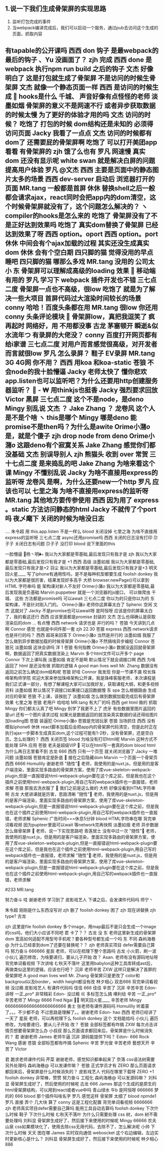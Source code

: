 ## 1.说一下我们生成骨架屏的实现思路 
1. 监听打包完成的事件 
2. 当webpack编译完成后，我们可以启动一个服务，通过pub去访问这个生成的页面，抓取内容


有tapable的公开课吗
西西
don 钩子 是最webpack的最后的钩子
、Yu
没画面了？
zjh
完成
西西
done 是webpack 执行npm run build  之后的钩子
文杰
好像明白了 这是打包就生成了骨架屏 不是访问的时候生骨架屏
文杰
就像一个静态页面一样
西西
是访问的时候生成
🙈
hooks是什么
千城、
声音好像有点怪怪的老师
淡墨如烟
骨架屏的意义不是网速不行 或者异步获取数据的时候太慢 为了更好的体验才用的吗
文杰
访问的时候？
吃饱了
打包的时候  dom结构还是未知的  必须得访问页面
Jacky
我看了一点点
文杰
访问的时候都有dom了 还需要屁的骨架屏啊
吃饱了
可以打开美团app看看 有骨架屏的
zjh
饿了么也有
罗凡
网速慢  真实dom  还没有显示呢
white swan
就是解决白屏的问题  提高用户体验
罗凡
@文杰
西西
主要是页面中的静态图片太多的场景
西西
dev-server 启动后 浏览器打开的页面
MR.tang
一般都是首屏
休休
替换shell之后一般都会请求ajax，react同时会把app内的dom清空，这个时候骨架屏就没有了，这个问题怎么解决的？
ヽ
compiler的hooks是怎么来的
吃饱了
骨架屏没有了不是正好达到效果吗
吃饱了
真实dom替换了骨架屏 已经达到效果了呀
西西
option。oport
西西
option。port
休休
中间会有个ajax加载的过程 其实还没生成真实dom
休休
会有个空白期
四只脚的猫
觉得没用的早点睡吧
四只脚的猫
哪那么多戏
MR.tang
没用的 公司太小
东
骨架屏可以理解成高级的loading 效果
🐼
移动端有用的
罗凡
学习下 webpack 插件开发也不错
三七点二度
骨架屏一点也不高级，很low
吃饱了
就是为了解决一些大项目 首屏代码过大渲染时间较长的场景
conny
哈哈！百度头条都在用
MR.tang
很low 你还用
conny
头条评论模块
🐼
骨架屏low，真把我逗笑了
疯再起时
网络好，用 不用都没事
古龙
茅塞顿开
瞬逝&似水流年つ
有录屏的大佬没？
conny
百度打开网页都有给i家谱
三七点二度
对用户而言感觉很高级，对开发者而言就很low
罗凡
怎么录屏？
鞋子
EV录屏
MR.tang
3G 4G网 你不用？
西西
用koa  和koa-static
苍狼
不会node的我十脸懵逼
Jacky
老师太快了
懂你悲欢
app.listen也可以监听吧？为什么还要用http创建服务器监听？
🎏 - ₩
用thinkjs也挺香
Jacky
强烈要求回放
Victor
黑屏
三七点二度
这个不是node，是deno
Mingy
别乱说
文杰
？
Jake Zhang
？
龙卷风
这个人是不是个啥
ヽ
this是哪个
Mingy
哪是deno
能
promise不是then吗？为什么是awite
Orime小潴*o*
是，就是个傻子
zjh
drop node from deno
Orime小潴*o*
这跟deno有个寂寞关系
Jake Zhang
感觉你们都没基础
文杰
别误导别人
zjh
熊猫头 收到 over
常贺
三十七点二度  是来捣乱的吧
Jake Zhang
为啥来看这个课
Mingy
不懂别乱说
Jacky
为啥不直接用express的监听呀
龙卷风
是啊，为什么还要new一个http
罗凡
应该也可以
七里之海
为啥不直接用express的监听呀
MR.tang
其他地方要传参使用
西西
因为用了 express 。static 方法访问静态的html
Jacky
不就传了个port吗
夜乄麾下
关闭的时候为啥没日志
-
....
朱令超
用 this.app.listen 不是一样么
blood
关闭没掉
七里之海
为啥不直接用express的监听呀
三七点二度
async还用promise吗
西西
关闭的日志没有打印
尕子子
关闭日志有问题
尕子子
没打印
blood
说下里面的this


一脸懵逼
🍒杨丶明🌬
我以为大家都是零基础,最后发现只有我才是
zjh
我以为大家都是零基础,最后发现只有我才是 +1
西西
高级
淡墨如烟
我以为大家都是零基础,最后发现只有我才是+2
羽尘
我以为大家都是零基础,最后发现只有我才是+3
明天回火星____
写了iphone有通用性吗，是不是每种机型都要生成
foolish donkey
我以为大家都是很厉害，结果发现好多高手
大桥
browser.newPage()可以拿到HTML 字符串吗
能
架构课对新人不友好
Orime小潴*o*
我以为大家都是零基础,最后发现我是负基础
Marvin
puppeteer 就是一个浏览器的js接口， 可以做爬虫
千城、
这些 方法都是promise吗 可以await
三七点二度
你以为的只是你以为的
东
架构课，不是针对刚入门的。
Orime小潴*o*
老师你这屏幕太白了
Sphenic
空闲
文杰
这就对了
Jacky
不是promise也可以await呀
是阿恒呀
应该是你的屏幕太白了，我的看这还行
西西
应该里面都是promise 封装的
文杰
怎么也得确认是获取渲染后的dom
...
有点懵
西西
network 请求也是 并行的吗？
苍狼
今天讲到几点啊
Connor
感觉 也就是中间件那一套
zjh
22.30
苍狼
express
西西
network请求也是并行的吗？
西西
超哥来回答下
Orime小潴*o*
当然是并行的
淡墨如烟
我服了 怎么做到异步数据加载的时候骨架屏
Orime小潴*o*
不然搞啥异步编程
Connor
苍狼兄
淡墨如烟
这块会讲吗
洋
1
苍狼
有何指教
Orime小潴*o*
数据没返回就骨架屏啊，数据返回了把真实数据渲染上
Marvin
多个html文件可以开多个 page
Connor
下次上课叫我
淡墨如烟
肯定不是啊 默认情况下就会调接口啊
西西
为啥返回了 html  是还没有做 抓取的逻辑
A good man lives well Mr. Zhang
数据没有返回之前怎么确定dom结构呢
苍狼
好哇
Connor
我发现 你是一节课不漏
校长珠峰架构师学院
欢迎大家来参加珠峰架构公开课，我是珠峰客服老师，本次课程是我们正式课一部分，有想了解课程大家可以加我好友，获取课程大纲，和更多视频资料
淡墨如烟
默认情况下调接口如果接口返回数据慢
东
spa 怎么根据路由 生成对应的骨架
苍狼
不上课，该挨批了
淡墨如烟
怎么做到数据加载完成后有骨架屏效果
七里之海
苍狼 老用户 哈哈哈
MR.tang
有大厂的吗
西西
get html  做的 抓取
Mingy
你们都太认真了吧
Mingy
别学了我更不上了
虎牙
有些数据里图片返回的是url 还有一个图片请求过程 如果光是数据返回的就渲染真实数据的话还得给图片加loading图
苍狼
装逼犯
Orime小潴*o*
苍狼是充钱玩家
苍狼
当场抓住
西西
没有模拟iphone6
休休
react脚本加载后会把app内的骨架屏代码清空，但是此时正在执行ajax一步脚本生成真实dom,这个过程可能有1-2秒，没有骨架屏，还是空白页。怎么处理的？
西西
关闭页签
blood
为啥没有打印html呢
Marvin
这种方式不能处理 SPA 应用
苍狼
老夫是超级VIP
🐼
可以在html写一套真的dom
blood
html为什么再日志里看不到
古龙
666
西西
只有一个页签 就关闭浏览器了
Jacky
一堆问题
淡墨如烟
苍狼肯定是卧底
🐼
接在之后隐藏dom
Marvin
一个页面一个骨架页
西西
6666
Homulilly
谢谢老师
"随性"🌙
老师，我使用的是nuxt.js，但是用的是客户端渲染，里面实现多路由的骨架屏方案，使用了库vue-skeleton-webpack-plugin,但是一直报错说html-webpack-plugin要在这个库之前，但是我也在这个插件之前使用html-webpack-plugin,用自己写的webpack插件也一直报错，老师求解
苍狼
那我去洗衣服了
🐼
我们之前是这么做的
大桥
好像没看到HTML字符串啊
古龙
大佬讲课就是厉害，思路清晰
"随性"🌙
老师，我使用的是nuxt.js，但是用的是客户端渲染，里面实现多路由的骨架屏方案，使用了库vue-skeleton-webpack-plugin,但是一直报错说html-webpack-plugin要在这个库之前，但是我也在这个插件之前使用html-webpack-plugin,用自己写的webpack插件也一直报错，老师求解
Sphenic
广告时间===休息5分钟
blood
HTML字符串在哪
背完单词看视频
因为pupteer里面可以wait 等network完再快照
淡墨如烟
老师 异步数据怎么做骨架屏
🙈
老师，说一下实现思路吧
青莲居士
没有中过一次
"随性"🌙
老师，我使用的是nuxt.js，但是用的是客户端渲染，里面实现多路由的骨架屏方案，使用了库vue-skeleton-webpack-plugin,但是一直报错说html-webpack-plugin要在这个库之前，但是我也在这个插件之前使用html-webpack-plugin,用自己写的webpack插件也一直报错，老师求解
"随性"🌙:老师，我使用的是nuxt.js，但是用的是客户端渲染，里面实现多路由的骨架屏方案，使用了库vue-skeleton-webpack-plugin,但是一直报错说html-webpack-plugin要在这个库之前，但是我也在这个插件之前使用html-webpack-plugin,用自己写的webpack插件也一直报错，老师求解


#233
MR.tang

努力奋斗
哇 谢谢老师 学习到了
皮影戏艺人
下课之后，会发课件代码吗
师宁丶

朱令超
刚刚是什么东西没写对
zjh
删了
foolish donkey
困了
zjh
现在讲替换
zjh
type?
古龙

zjh
这里是file
foolish donkey
多个image，用map最后不是只会生成一个image的css吗，他们大小应该不同吧
君
卡了？？
古龙
没
东
老师这里新生成的骨架屏dom 宽高如何适配不用型号手机呢？要各种型号都生成一个吗
东
不同
森屿海巷@
为什么已经拿到dom了还要在替换呢？？
zjh
老师真实项目 defer需要自己算吗
努力奋斗
666666
星辰
老师，可以在梳理下整个思路吗
古龙
小火箭，刷一波
小伙儿
遍历修改，为啥要递归，要从儿子开始
改？
Asan.
老师有没有源码地址呀
背完单词看视频
下次讲啥
む秋天不落叶
这里用babylon这种工具库转成ast后，再做类似这里的逻辑，应该也行吧？
沉非
老师辛苦
ZXW
这样只是解决了首屏的骨架屏吧
A good man lives well Mr. Zhang
骨架屏只是更改了 color和backgroud以及border，width height都没有改
林夕相心
双击666
背完单词看视频
没过瘾
皮影戏艺人
有课件代码吗
佳佳
666
佳佳
辛苦了
沉非
辛苦辛苦
Edon-
讲呀
一正_pro°
非常精彩
Edon-
没过瘾
巛
多标签怎么搞
噢利给
辛苦
一正_pro°
辛苦老师了
Mingy
6666
Fred Ngai
👍🏻
明天回火星____
辛苦老师
Mingy
66666666666666666666666
勇士
张老师有课件源码吗
Homulilly
听着蒙了。。。不少都不会 不过思路是理解了。。谢谢老师
Edon-
hao
西西
老师已经讲了一天了
星辰
老师，可以再梳理下么
foolish donkey
这个 文档能给吗
小伙儿
遍历修改，为啥要递归，要从儿子开始
改？
苍狼
全部标签都有咋搞
ZXW
每次点击详情页想要骨架屏怎么办
小叔叔
那么页面请求都回来后，骨架屏是什么时候消失的？
君
谢谢老师
James
老师牛逼
沉非
源码能提供下吗？
Edon-
666
Rock Wang
感谢
苍狼
全部标签都有咋搞
Sphenic
辛苦
罗光俊
辛苦老师
藝想天开
辛苦了
Victor

君
跪求老师课件代码
芹菜
谢谢老师，感觉知识都串起来了
奈落
css语法树需要另外处理吗
森屿海巷@
可以发课件嘛？
苍狼
正式学员才有
ZERO
那么页面请求都回来后，骨架屏是什么时候消失的？
皮影戏艺人
代码在哪里下载呀
ZERO
+1
foolish donkey
非常棒，赞赞
努力奋斗
工程化
森屿海巷@
可以发源码嘛？
刘科显
骨架屏生成好了，然后使用的时候呢
古龙
666
James
那这个生成的是原生的html骨架屏结构，可以用到react或者vue中吗
青山绿水
牛b
是阿恒呀
666666
梦的的
666
blood
那个插件叫啥名字
罗凡
感觉这样 骨架屏 太细了
blood
npmde1
罗凡
直接  弄个 几大块 算了
conny
     这是工程化配置
背完单词看视频
6666666
zjh
老师真实项目defer需要自己算吗 能用工具自动去算吗
foolish donkey
下次什么时候
鞋子
下次什么时候
む秋天不落叶
为什么只需要处理 css 树，dom 树不需要处理吗
刘科显
骨架屏生成好了，然后接下来使用的时候呢
Mingy
66666
农夫山泉
css如果模块化了，使用去除css无用代码，去除不了，怎么解决呢
小帅
下次什么时候
天天
图在哪
James
实时双向通信
weboscket
这个右边编辑，左边实时更新核心是什么？
刘科显
骨架屏生成好了，然后接下来使用的时候呢
林夕相心
886
